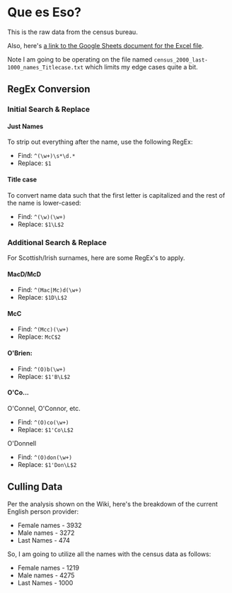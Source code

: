 # Que es Eso?

This is the raw data from the census bureau. 

Also, here's [a link to the Google Sheets document for the Excel file](https://docs.google.com/spreadsheets/d/1NKtcz7-bDs0b8OyygSwJgVmwQSogtrLfswWDc8GV_Kg/edit?usp=sharing).

Note I am going to be operating on the file named `census_2000_last-1000_names_Titlecase.txt` which limits my edge cases quite a bit.

## RegEx Conversion

### Initial Search & Replace

#### Just Names

To strip out everything after the name, use the following RegEx:

* Find: `^(\w+)\s*\d.*`
* Replace: `$1`

#### Title case

To convert name data such that the first letter is capitalized and the rest of the name is lower-cased:

* Find: `^(\w)(\w+)`
* Replace: `$1\L$2`

### Additional Search & Replace

For Scottish/Irish surnames, here are some RegEx's to apply.

#### MacD/McD

* Find: `^(Mac|Mc)d(\w+)`
* Replace: `$1D\L$2`

#### McC

* Find: `^(Mcc)(\w+)`
* Replace: `McC$2`

#### O'Brien:

* Find: `^(O)b(\w+)`
* Replace: `$1'B\L$2`

#### O'Co...

O'Connel, O'Connor, etc.

* Find: `^(O)co(\w+)`
* Replace: `$1'Co\L$2`

O'Donnell

* Find: `^(O)don(\w+)`
* Replace: `$1'Don\L$2`

## Culling Data

Per the analysis shown on the Wiki, here's the breakdown of the current English person provider:

* Female names - 3932
* Male names - 3272
* Last Names - 474

So, I am going to utilize all the names with the census data as follows:

* Female names - 1219
* Male names - 4275
* Last Names - 1000
